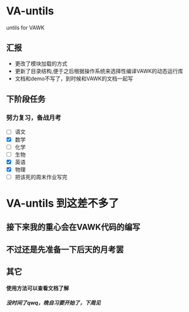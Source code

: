 # VA-untils
untils for VAWK

## 汇报
- 更改了模块加载的方式
- 更新了目录结构,便于之后根据操作系统来选择性编译VAWK的动态运行库
- 文档和demo不写了，到时候和VAWK的文档一起写

## 下阶段任务
### 努力复习，备战月考
- [ ] 语文
- [x] 数学
- [ ] 化学
- [ ] 生物
- [x] 英语
- [x] 物理
- [ ] 把该死的周末作业写完

# VA-untils 到这差不多了
## 接下来我的重心会在VAWK代码的编写
## 不过还是先准备一下后天的月考罢

## 其它
#### 使用方法可以查看文档了解
##### 没时间了qwq，晚自习要开始了，下周见
